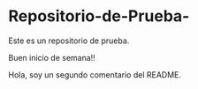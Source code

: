 # Repositorio-de-Prueba-

Este es un repositorio de prueba.

Buen inicio de semana!!

Hola, soy un segundo comentario del README.
